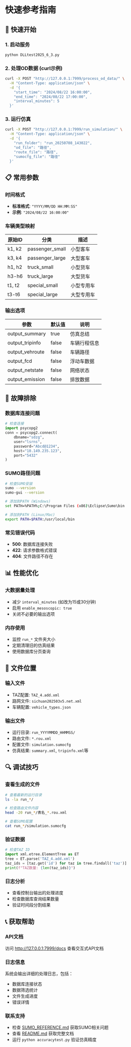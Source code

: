 # 快速参考指南

## 🚀 快速开始

### 1. 启动服务
```bash
python DLLtest2025_6_3.py
```

### 2. 处理OD数据 (curl示例)
```bash
curl -X POST "http://127.0.0.1:7999/process_od_data/" \
  -H "Content-Type: application/json" \
  -d '{
    "start_time": "2024/08/22 16:00:00",
    "end_time": "2024/08/22 17:00:00",
    "interval_minutes": 5
  }'
```

### 3. 运行仿真
```bash
curl -X POST "http://127.0.0.1:7999/run_simulation/" \
  -H "Content-Type: application/json" \
  -d '{
    "run_folder": "run_20250708_143022",
    "od_file": "路径",
    "route_file": "路径",
    "sumocfg_file": "路径"
  }'
```

## 📋 常用参数

### 时间格式
- **标准格式**: `"YYYY/MM/DD HH:MM:SS"`
- **示例**: `"2024/08/22 16:00:00"`

### 车辆类型映射
| 原始ID | 分类 | 描述 |
|--------|------|------|
| k1, k2 | passenger_small | 小型客车 |
| k3, k4 | passenger_large | 大型客车 |
| h1, h2 | truck_small | 小型货车 |
| h3-h6 | truck_large | 大型货车 |
| t1, t2 | special_small | 小型专用车 |
| t3-t6 | special_large | 大型专用车 |

### 输出选项
| 参数 | 默认值 | 说明 |
|------|--------|------|
| output_summary | true | 仿真总结 |
| output_tripinfo | false | 车辆行程信息 |
| output_vehroute | false | 车辆路径 |
| output_fcd | false | 浮动车数据 |
| output_netstate | false | 网络状态 |
| output_emission | false | 排放数据 |

## 🔧 故障排除

### 数据库连接问题
```python
# 检查连接
import psycopg2
conn = psycopg2.connect(
    dbname="sdzg",
    user="lsrns", 
    password="Abcd@1234",
    host="10.149.235.123",
    port="5432"
)
```

### SUMO路径问题
```bash
# 检查SUMO安装
sumo --version
sumo-gui --version

# 添加到PATH (Windows)
set PATH=%PATH%;C:\Program Files (x86)\Eclipse\Sumo\bin

# 添加到PATH (Linux/Mac)
export PATH=$PATH:/usr/local/bin
```

### 常见错误代码
- **500**: 数据库连接失败
- **422**: 请求参数格式错误
- **404**: 文件路径不存在

## 📊 性能优化

### 大数据量处理
- 减少 `interval_minutes` (如改为15或30分钟)
- 启用 `enable_mesoscopic: true`
- 关闭不必要的输出选项

### 内存使用
- 监控 `run_*` 文件夹大小
- 定期清理旧的仿真结果
- 使用数据库分页查询

## 📁 文件位置

### 输入文件
- TAZ配置: `TAZ_4.add.xml`
- 路网文件: `sichuan202503v5.net.xml`
- 车辆配置: `vehicle_types.json`

### 输出文件
- 运行目录: `run_YYYYMMDD_HHMMSS/`
- 路由文件: `*.rou.xml`
- 配置文件: `simulation.sumocfg`
- 仿真结果: `summary.xml`, `tripinfo.xml`等

## 🔍 调试技巧

### 查看生成的文件
```bash
# 查看最新的运行目录
ls -la run_*/

# 检查路由文件内容
head -20 run_*/表名_*.rou.xml

# 查看SUMO配置
cat run_*/simulation.sumocfg
```

### 验证数据
```python
# 检查TAZ ID
import xml.etree.ElementTree as ET
tree = ET.parse('TAZ_4.add.xml')
taz_ids = [taz.get('id') for taz in tree.findall('taz')]
print(f"TAZ数量: {len(taz_ids)}")
```

### 日志分析
- 查看控制台输出的处理进度
- 检查数据库查询结果数量
- 验证时间段分割结果

## 📞 获取帮助

### API文档
访问 http://127.0.0.1:7999/docs 查看交互式API文档

### 日志信息
系统会输出详细的处理日志，包括：
- 数据库连接状态
- 数据筛选统计
- 文件生成进度
- 错误详情

### 联系支持
- 检查 [SUMO_REFERENCE.md](./SUMO_REFERENCE.md) 获取SUMO相关问题
- 查看 [README.md](./README.md) 获取完整文档
- 运行 `python accuracytest.py` 验证仿真精度
